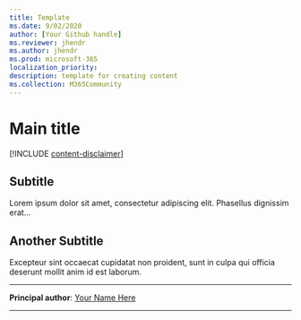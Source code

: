 ```yaml
---
title: Template
ms.date: 9/02/2020
author: [Your Github handle]
ms.reviewer: jhendr
ms.author: jhendr
ms.prod: microsoft-365
localization_priority: 
description: template for creating content
ms.collection: M365Community
---
```


# Main title

[!INCLUDE [content-disclaimer](includes/content-disclaimer.md)]

## Subtitle

Lorem ipsum dolor sit amet, consectetur adipiscing elit. Phasellus dignissim erat…

## Another Subtitle

Excepteur sint occaecat cupidatat non proident, sunt in culpa qui officia deserunt mollit anim id est laborum.

---

**Principal author**: [Your Name Here](http://www.linkedin.com/in/YourProfileLink)

---
